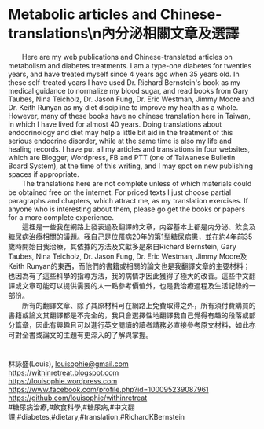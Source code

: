 # Metabolic articles and Chinese-translations\n內分泌相關文章及選譯 
　　Here are my web publications and Chinese-translated articles on metabolism and diabetes treatments. I am a type-one diabetes for twenties years, and have treated myself since 4 years ago when 35 years old. In these self-treated years I have used Dr. Richard Bernstein's book as my medical guidance to normalize my blood sugar, and read books from Gary Taubes, Nina Teicholz, Dr. Jason Fung, Dr. Eric Westman, Jimmy Moore and Dr. Keith Runyan as my diet discipline to improve my health as a whole. However, many of these books have no chinese translation here in Taiwan, in which I have lived for almost 40 years. Doing translations about endocrinology and diet may help a little bit aid in the treatment of this serious endocrine disorder, while at the same time is also my life and healing records. I have put all my articles and translations in four websites, which are Blogger, Wordpress, FB and PTT (one of Taiwanese Bulletin Board System), at the time of this writing, and I may spot on new publishing spaces if appropriate.  
　　The translations here are not complete unless of which materials could be obtained free on the internet. For priced texts I just choose partial paragraphs and chapters, which attract me, as my translation exercises. If anyone who is interesting about them, please go get the books or papers for a more complete experience.  
　　這裡是一些我在網路上發表過及翻譯的文章，内容基本上都是内分泌、飲食及糖尿病治療相關的議題。我自己是位罹病20年的第1型糖尿病患，並在約4年前35歲時開始自我治療，其依據的方法及文獻多是來自Richard Bernstein, Gary Taubes, Nina Teicholz, Dr. Jason Fung, Dr. Eric Westman, Jimmy Moore及Keith Runyan的東西，而他們的書籍或相關的論文也是我翻譯文章的主要材料；也因為有了這些科學的指導方法，我的病情才因此獲得了極大的改善。這些中文翻譯或文章可能可以提供需要的人一點參考價值外，也是我治療過程及生活記錄的一部份。  
　　所有的翻譯文章、除了其原材料可在網路上免費取得之外，所有須付費購買的書籍或論文其翻譯都是不完全的，我只會選擇性地翻譯我自己覺得有趣的段落或部分篇章，因此有興趣且可以進行英文閱讀的讀者請務必直接參考原文材料，如此亦可對全書或論文的主題有更深入的了解與掌握。  
# 
林詠盛(Louis), louisophie@gmail.com  
https://withinretreat.blogspot.com  
https://louisophie.wordpress.com  
https://www.facebook.com/profile.php?id=100095239087961  
https://github.com/louisophie/withinretreat  
#糖尿病治療,#飲食科學,#糖尿病,#中文翻譯,#diabetes,#dietary,#translation,#RichardKBernstein  